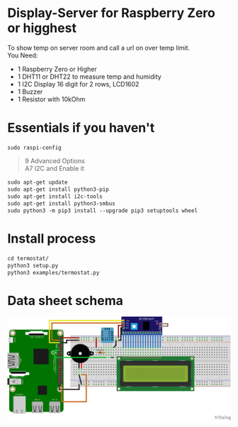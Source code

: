 # Display-Server for Raspberry Zero or higghest
To show temp on server room and call a url on over temp limit.<br/>
You Need:
<ul>
<li>1 Raspberry Zero or Higher</li>
<li>1 DHT11 or DHT22 to measure temp and humidity</li>
<li>1 I2C Display 16 digit for 2 rows, LCD1602</li>
<li>1 Buzzer</li>
<li>1 Resistor with 10kOhm</li>
</ul>

# Essentials if you haven't
```
sudo raspi-config
```
> 9 Advanced Options<br/>
> A7 I2C and Enable it
```
sudo apt-get update
sudo apt-get install python3-pip
sudo apt-get install i2c-tools
sudo apt-get install python3-smbus
sudo python3 -m pip3 install --upgrade pip3 setuptools wheel
```

# Install process
```
cd termostat/
python3 setup.py
python3 examples/termostat.py
```

# Data sheet schema
<img src="/fritzing_data_sheet.png">

